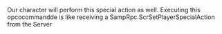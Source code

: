 Our character will perform this special action as well. Executing this opcocommandde is like receiving a SampRpc.ScrSetPlayerSpecialAction from the Server